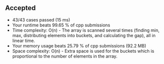 Accepted
--------

-   43/43 cases passed (15 ms)
-   Your runtime beats 99.65 % of cpp submissions
-   Time complexity: O(n) - The array is scanned several times (finding min, max, distributing elements into buckets, and calculating the gap), all in linear time.
-   Your memory usage beats 25.79 % of cpp submissions (92.2 MB)
-   Space complexity: O(n) - Extra space is used for the buckets which is proportional to the number of elements in the array.